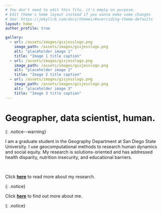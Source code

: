 ```yaml
---
# You don't need to edit this file, it's empty on purpose.
# Edit theme's home layout instead if you wanna make some changes
# See: https://jekyllrb.com/docs/themes/#overriding-theme-defaults
layout: home
author_profile: true

gallery:
  - url: /assets/images/gisjesslogo.png
    image_path: /assets/images/gisjesslogo.png
    alt: "placeholder image 1"
    title: "Image 1 title caption"
  - url: /assets/images/gisjesslogo.png
    image_path: /assets/images/gisjesslogo.png
    alt: "placeholder image 2"
    title: "Image 2 title caption"
  - url: /assets/images/gisjesslogo.png
    image_path: /assets/images/gisjesslogo.png
    alt: "placeholder image 3"
    title: "Image 3 title caption"
---
```

<h1> Geographer, data scientist, human.</h1>{: .notice--warning}

<p>I am a graduate student in the Geography Department at San Diego State University. I use geocomputational methods to research human dynamics and social equity. My research is solutions-oriented and has addressed health disparity, nutrition insecurity, and educational barriers.</p><br>

<p>Click <b><a href="https://jembury8568.github.io/portfolio">here</a></b> to read more about my research.</p>{: .notice}

<p>Click <b><a href="https://jembury8568.github.io/about">here</a></b> to find out more about me.</p>{: .notice}

<!--{% include gallery caption="This is a sample gallery with **Markdown support**." %}-->
